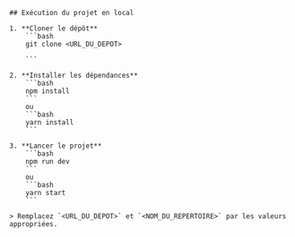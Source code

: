 ```
## Exécution du projet en local

1. **Cloner le dépôt**
    ```bash
    git clone <URL_DU_DEPOT>
   
    ```

2. **Installer les dépendances**
    ```bash
    npm install
    ```
    ou
    ```bash
    yarn install
    ```

3. **Lancer le projet**
    ```bash
    npm run dev
    ```
    ou
    ```bash
    yarn start
    ```

> Remplacez `<URL_DU_DEPOT>` et `<NOM_DU_REPERTOIRE>` par les valeurs appropriées.
```